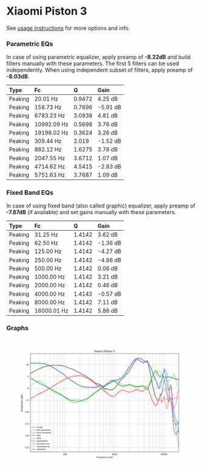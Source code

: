 # Xiaomi Piston 3
See [usage instructions](https://github.com/jaakkopasanen/AutoEq#usage) for more options and info.

### Parametric EQs
In case of using parametric equalizer, apply preamp of **-8.22dB** and build filters manually
with these parameters. The first 5 filters can be used independently.
When using independent subset of filters, apply preamp of **-8.03dB**.

| Type    | Fc          |      Q | Gain     |
|:--------|:------------|:-------|:---------|
| Peaking | 20.01 Hz    | 0.9472 | 4.25 dB  |
| Peaking | 158.73 Hz   | 0.7696 | -5.91 dB |
| Peaking | 6783.23 Hz  | 3.0938 | 4.81 dB  |
| Peaking | 10992.09 Hz | 0.5698 | 3.76 dB  |
| Peaking | 19198.02 Hz | 0.3624 | 3.26 dB  |
| Peaking | 309.44 Hz   | 2.019  | -1.52 dB |
| Peaking | 882.12 Hz   | 1.6275 | 3.78 dB  |
| Peaking | 2047.55 Hz  | 3.6712 | 1.07 dB  |
| Peaking | 4714.62 Hz  | 4.5415 | -2.83 dB |
| Peaking | 5751.63 Hz  | 3.7687 | 1.09 dB  |

### Fixed Band EQs
In case of using fixed band (also called graphic) equalizer, apply preamp of **-7.87dB**
(if available) and set gains manually with these parameters.

| Type    | Fc          |      Q | Gain     |
|:--------|:------------|:-------|:---------|
| Peaking | 31.25 Hz    | 1.4142 | 3.62 dB  |
| Peaking | 62.50 Hz    | 1.4142 | -1.36 dB |
| Peaking | 125.00 Hz   | 1.4142 | -4.27 dB |
| Peaking | 250.00 Hz   | 1.4142 | -4.86 dB |
| Peaking | 500.00 Hz   | 1.4142 | 0.06 dB  |
| Peaking | 1000.00 Hz  | 1.4142 | 3.21 dB  |
| Peaking | 2000.00 Hz  | 1.4142 | 0.46 dB  |
| Peaking | 4000.00 Hz  | 1.4142 | -0.57 dB |
| Peaking | 8000.00 Hz  | 1.4142 | 7.11 dB  |
| Peaking | 16000.01 Hz | 1.4142 | 5.86 dB  |

### Graphs
![](./Xiaomi%20Piston%203.png)